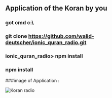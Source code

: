 ## Application of the Koran by you


### got cmd  c:\
 ### git clone  https://github.com/walid-deutscher/ionic_quran_radio.git


### ionic_quran_radio> npm install

### npm install


###image of Application :

![Koran radio](https://raw.githubusercontent.com/walid-deutscher/ionic_quran_radio/master/app2.png)